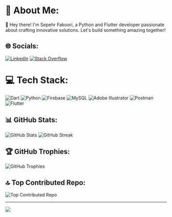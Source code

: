 # 💫 About Me:
👋 Hey there! I'm Sepehr Fakoori, a Python and Flutter developer passionate about crafting innovative solutions. Let's build something amazing together!

## 🌐 Socials:
[![LinkedIn](https://img.shields.io/badge/LinkedIn-%230077B5.svg?logo=linkedin&logoColor=white)](https://linkedin.com/in/sepehrfakoori) [![Stack Overflow](https://img.shields.io/badge/-Stackoverflow-FE7A16?logo=stack-overflow&logoColor=white)](https://stackoverflow.com/users/20658229) 

# 💻 Tech Stack:
![Dart](https://img.shields.io/badge/dart-%230175C2.svg?style=flat&logo=dart&logoColor=white) ![Python](https://img.shields.io/badge/python-3670A0?style=flat&logo=python&logoColor=ffdd54) ![Firebase](https://img.shields.io/badge/firebase-%23039BE5.svg?style=flat&logo=firebase) ![MySQL](https://img.shields.io/badge/mysql-%2300000f.svg?style=flat&logo=mysql&logoColor=white) ![Adobe Illustrator](https://img.shields.io/badge/adobe%20illustrator-%23FF9A00.svg?style=flat&logo=adobe%20illustrator&logoColor=white) ![Postman](https://img.shields.io/badge/Postman-FF6C37?style=flat&logo=postman&logoColor=white) ![Flutter](https://img.shields.io/badge/Flutter-%2302569B.svg?style=flat&logo=Flutter&logoColor=white)
## 📊 GitHub Stats:
![GitHub Stats](https://github-readme-stats.vercel.app/api?username=sepehrfakoori&theme=dracula&hide_border=false&include_all_commits=false&count_private=false)
![GitHub Streak](https://github-readme-streak-stats.herokuapp.com/?user=sepehrfakoori&theme=dracula&hide_border=false)

## 🏆 GitHub Trophies:
![GitHub Trophies](https://github-profile-trophy.vercel.app/?username=sepehrfakoori&theme=dracula&no-frame=true&no-bg=false&margin-w=4)

## 🔝 Top Contributed Repo:
![Top Contributed Repo](https://github-contributor-stats.vercel.app/api?username=sepehrfakoori&limit=5&theme=dracula&combine_all_yearly_contributions=true)

---
[![](https://visitcount.itsvg.in/api?id=sepehrfakoori&icon=5&color=0)](https://visitcount.itsvg.in)
